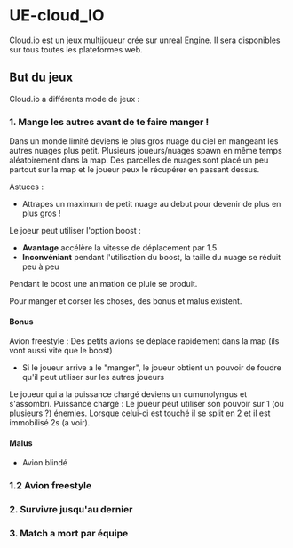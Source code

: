 # UE-cloud_IO

Cloud.io est un jeux multijoueur crée sur unreal Engine. Il sera disponibles sur tous toutes les plateformes web.

## But du jeux

Cloud.io a différents mode de jeux :

### 1. Mange les autres avant de te faire manger !

Dans un monde limité deviens le plus gros nuage du ciel en mangeant les autres nuages plus petit. 
Plusieurs joueurs/nuages spawn en même temps aléatoirement dans la map. Des parcelles de nuages sont placé un peu partout sur la map et le joueur peux le récupérer en passant dessus. 

Astuces :
* Attrapes un maximum de petit nuage au debut pour devenir de plus en plus gros !

Le joeur peut utiliser l'option boost :
* **Avantage** accélère la vitesse de déplacement par 1.5  
* **Inconvéniant** pendant l'utilisation du boost, la taille du nuage se réduit peu à peu

Pendant le boost une animation de pluie se produit.

Pour manger et corser les choses, des bonus et malus existent. 

#### Bonus

Avion freestyle :
Des petits avions se déplace rapidement dans la map (ils vont aussi vite que le boost) 
* Si le joueur arrive a le "manger", le joueur obtient un pouvoir de foudre qu'il peut utiliser sur les autres joueurs

Le joueur qui a la puissance chargé deviens un cumunolyngus et s'assombri.
Puissance chargé :
Le joueur peut utiliser son pouvoir sur 1 (ou plusieurs ?) énemies. Lorsque celui-ci est touché il se split en 2 et il est immobilisé 2s (a voir).  




#### Malus

* Avion blindé

### 1.2 Avion freestyle



### 2. Survivre jusqu'au dernier
 

### 3. Match a mort par équipe
 